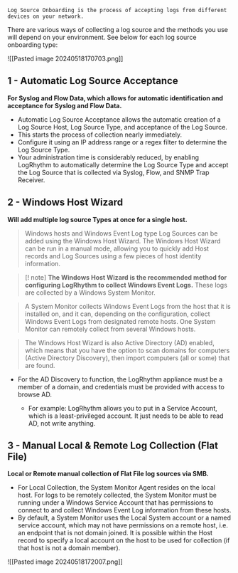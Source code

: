 
```
Log Source Onboarding is the process of accepting logs from different devices on your network.
```


There are various ways of collecting a log source and the methods you use will depend on your environment. See below for each log source onboarding type:

![[Pasted image 20240518170703.png]]


## 1 - Automatic Log Source Acceptance

**For Syslog and Flow Data, which allows for automatic identification and acceptance for Syslog and Flow Data.**  

- Automatic Log Source Acceptance allows the automatic creation of a Log Source Host, Log Source Type, and acceptance of the Log Source. 
- This starts the process of collection nearly immediately.
- Configure it using an IP address range or a regex filter to determine the Log Source Type.
- Your administration time is considerably reduced, by enabling LogRhythm to automatically determine the Log Source Type and accept the Log Source that is collected via Syslog, Flow, and SNMP Trap Receiver.


## 2 - Windows Host Wizard

**Will add multiple log source Types at once for a single host.**

>Windows hosts and Windows Event Log type Log Sources can be added using the Windows Host Wizard. The Windows Host Wizard can be run in a manual mode, allowing you to quickly add Host records and Log Sources using a few pieces of host identity information.


 >[! note] **The Windows Host Wizard is the recommended method for configuring LogRhythm to collect Windows Event Logs.** These logs are collected by a Windows System Monitor.

>A System Monitor collects Windows Event Logs from the host that it is installed on, and it can, depending on the configuration, collect Windows Event Logs from designated remote hosts. One System Monitor can remotely collect from several Windows hosts.



>The Windows Host Wizard is also Active Directory (AD) enabled, which means that you have the option to scan domains for computers (Active Directory Discovery), then import computers (all or some) that are found.


- For the AD Discovery to function, the LogRhythm appliance must be a member of a domain, and credentials must be provided with access to browse AD.
    
    - For example: LogRhythm allows you to put in a Service Account, which is a least-privileged account. It just needs to be able to read AD, not write anything.



## 3 - Manual Local & Remote Log Collection (Flat File)

**Local or Remote manual collection of Flat File log sources via SMB.**

- For Local Collection, the System Monitor Agent resides on the local host. For logs to be remotely collected, the System Monitor must be running under a Windows Service Account that has permissions to connect to and collect Windows Event Log information from these hosts.
- By default, a System Monitor uses the Local System account or a named service account, which may not have permissions on a remote host, i.e. an endpoint that is not domain joined. It is possible within the Host record to specify a local account on the host to be used for collection (if that host is not a domain member).  

![[Pasted image 20240518172007.png]]


